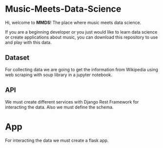 # Music-Meets-Data-Science

Hi, welcome to **MMDS**! The place where music meets data science.

If you are a beginning developer or you just would like to learn data science or create applications about music, you can download this repository to use and play with this data.

## Dataset 
For collecting data we are going to get the information from Wikipedia using web scraping with soup library in a jupyter notebook. 


## API 
We must create different services with Django Rest Framework for interacting the data. Also we must define the schema.

# App
For interacting the data we must create a flask app.           